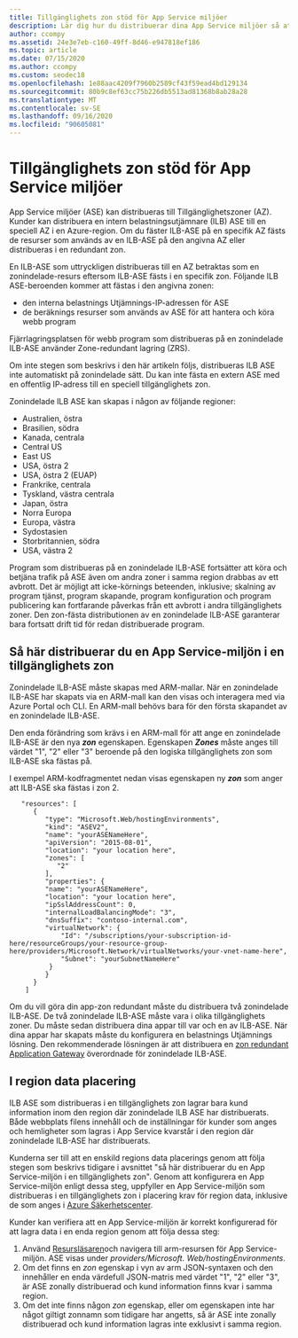 ```yaml
---
title: Tillgänglighets zon stöd för App Service miljöer
description: Lär dig hur du distribuerar dina App Service miljöer så att dina appar är zoner-redundanta.
author: ccompy
ms.assetid: 24e3e7eb-c160-49ff-8d46-e947818ef186
ms.topic: article
ms.date: 07/15/2020
ms.author: ccompy
ms.custom: seodec18
ms.openlocfilehash: 1e88aac4209f7960b2589cf43f59ead4bd129134
ms.sourcegitcommit: 80b9c8ef63cc75b226db5513ad81368b8ab28a28
ms.translationtype: MT
ms.contentlocale: sv-SE
ms.lasthandoff: 09/16/2020
ms.locfileid: "90605081"
---
```

# <a name="availability-zone-support-for-app-service-environments"></a>Tillgänglighets zon stöd för App Service miljöer

App Service miljöer (ASE) kan distribueras till Tillgänglighetszoner (AZ).  Kunder kan distribuera en intern belastningsutjämnare (ILB) ASE till en speciell AZ i en Azure-region. Om du fäster ILB-ASE på en specifik AZ fästs de resurser som används av en ILB-ASE på den angivna AZ eller distribueras i en redundant zon.  

En ILB-ASE som uttryckligen distribueras till en AZ betraktas som en zonindelade-resurs eftersom ILB-ASE fästs i en specifik zon. Följande ILB ASE-beroenden kommer att fästas i den angivna zonen:

- den interna belastnings Utjämnings-IP-adressen för ASE
- de beräknings resurser som används av ASE för att hantera och köra webb program

Fjärrlagringsplatsen för webb program som distribueras på en zonindelade ILB-ASE använder Zone-redundant lagring (ZRS).

Om inte stegen som beskrivs i den här artikeln följs, distribueras ILB ASE inte automatiskt på zonindelade sätt. Du kan inte fästa en extern ASE med en offentlig IP-adress till en speciell tillgänglighets zon. 

Zonindelade ILB ASE kan skapas i någon av följande regioner:

- Australien, östra
- Brasilien, södra
- Kanada, centrala
- Central US
- East US
- USA, östra 2
- USA, östra 2 (EUAP)
- Frankrike, centrala 
- Tyskland, västra centrala
- Japan, östra
- Norra Europa
- Europa, västra
- Sydostasien
- Storbritannien, södra
- USA, västra 2

Program som distribueras på en zonindelade ILB-ASE fortsätter att köra och betjäna trafik på ASE även om andra zoner i samma region drabbas av ett avbrott.  Det är möjligt att icke-körnings beteenden, inklusive; skalning av program tjänst, program skapande, program konfiguration och program publicering kan fortfarande påverkas från ett avbrott i andra tillgänglighets zoner. Den zon-fästa distributionen av en zonindelade ILB-ASE garanterar bara fortsatt drift tid för redan distribuerade program.

## <a name="how-to-deploy-an-app-service-environment-in-an-availability-zone"></a>Så här distribuerar du en App Service-miljön i en tillgänglighets zon ##

Zonindelade ILB-ASE måste skapas med ARM-mallar. När en zonindelade ILB-ASE har skapats via en ARM-mall kan den visas och interagera med via Azure Portal och CLI.  En ARM-mall behövs bara för den första skapandet av en zonindelade ILB-ASE.

Den enda förändring som krävs i en ARM-mall för att ange en zonindelade ILB-ASE är den nya ***zon*** egenskapen. Egenskapen ***Zones*** måste anges till värdet "1", "2" eller "3" beroende på den logiska tillgänglighets zon som ILB-ASE ska fästas på.

I exempel ARM-kodfragmentet nedan visas egenskapen ny ***zon*** som anger att ILB-ASE ska fästas i zon 2.

```
   "resources": [
      {
         "type": "Microsoft.Web/hostingEnvironments",
         "kind": "ASEV2",
         "name": "yourASENameHere",
         "apiVersion": "2015-08-01",
         "location": "your location here",
         "zones": [
            "2"
         ],
         "properties": {
         "name": "yourASENameHere",
         "location": "your location here",
         "ipSslAddressCount": 0,
         "internalLoadBalancingMode": "3",
         "dnsSuffix": "contoso-internal.com",
         "virtualNetwork": {
             "Id": "/subscriptions/your-subscription-id-here/resourceGroups/your-resource-group-here/providers/Microsoft.Network/virtualNetworks/your-vnet-name-here",
             "Subnet": "yourSubnetNameHere"
          }
         }
      }
    ]
```

Om du vill göra din app-zon redundant måste du distribuera två zonindelade ILB-ASE. De två zonindelade ILB-ASE måste vara i olika tillgänglighets zoner. Du måste sedan distribuera dina appar till var och en av ILB-ASE. När dina appar har skapats måste du konfigurera en belastnings Utjämnings lösning. Den rekommenderade lösningen är att distribuera en [zon redundant Application Gateway](../../application-gateway/application-gateway-autoscaling-zone-redundant.md) överordnade för zonindelade ILB-ASE. 

## <a name="in-region-data-residency"></a>I region data placering ##

ILB ASE som distribueras i en tillgänglighets zon lagrar bara kund information inom den region där zonindelade ILB ASE har distribuerats. Både webbplats filens innehåll och de inställningar för kunder som anges och hemligheter som lagras i App Service kvarstår i den region där zonindelade ILB-ASE har distribuerats.

Kunderna ser till att en enskild regions data placerings genom att följa stegen som beskrivs tidigare i avsnittet "så här distribuerar du en App Service-miljön i en tillgänglighets zon". Genom att konfigurera en App Service-miljön enligt dessa steg, uppfyller en App Service-miljön som distribueras i en tillgänglighets zon i placering krav för region data, inklusive de som anges i [Azure Säkerhetscenter](https://azuredatacentermap.azurewebsites.net/).

Kunder kan verifiera att en App Service-miljön är korrekt konfigurerad för att lagra data i en enda region genom att följa dessa steg: 

1. Använd [Resursläsaren](https://resources.azure.com)och navigera till arm-resursen för App Service-miljön.  ASE visas under *providers/Microsoft. Web/hostingEnvironments*.
2. Om det finns en *zon* egenskap i vyn av arm JSON-syntaxen och den innehåller en enda värdefull JSON-matris med värdet "1", "2" eller "3", är ASE zonally distribuerad och kund information finns kvar i samma region.
2. Om det inte finns någon *zon* egenskap, eller om egenskapen inte har något giltigt zonnamn som tidigare har angetts, så är ASE inte zonally distribuerad och kund information lagras inte exklusivt i samma region.
